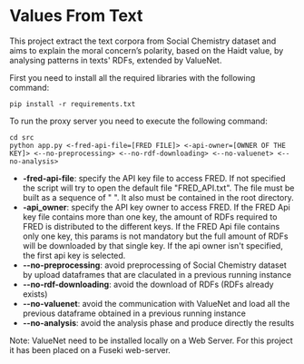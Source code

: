 <h1>Values From Text</h1>


This project extract the text corpora from Social Chemistry dataset and aims to explain the moral concern’s polarity, based on the Haidt value, by analysing patterns in texts' RDFs, extended by ValueNet.<br>


First you need to install all the required libraries with the following command:<br>
```console
pip install -r requirements.txt
```

To run the proxy server you need to execute the following command: <br>
```shell
cd src
python app.py <-fred-api-file=[FRED FILE]> <-api-owner=[OWNER OF THE KEY]> <--no-preprocessing> <--no-rdf-downloading> <--no-valuenet> <--no-analysis>
```
<ul>
  <li><b>-fred-api-file</b>: specify the API key file to access FRED. If not specified the script will try to open the default file "FRED_API.txt". The file must be built as a sequence of "<api_owner> <key>". It also must be contained in the root directory.</li>

  <li><b>-api_owner</b>: specify the API key owner to access FRED. If the FRED Api key file contains more than one key, the amount of RDFs required to FRED is distributed to the different keys. If the FRED Api file contains only one key, this params is not mandatory but the full amount of RDFs will be downloaded by that single key. If the api owner isn't specified, the first api key is selected.</li>

  <li><b>--no-preprocessing</b>: avoid preprocessing of Social Chemistry dataset by upload dataframes that are claculated in a previous running instance</li>
  <li><b>--no-rdf-downloading</b>: avoid the download of RDFs (RDFs already exists) </li>
  <li><b>--no-valuenet</b>: avoid the communication with ValueNet and load all the previous dataframe obtained in a previous running instance</li>
  <li><b>--no-analysis</b>: avoid the analysis phase and produce directly the results</li>
</ul>

Note: ValueNet need to be installed locally on a Web Server. For this project it has been placed on a Fuseki web-server.
